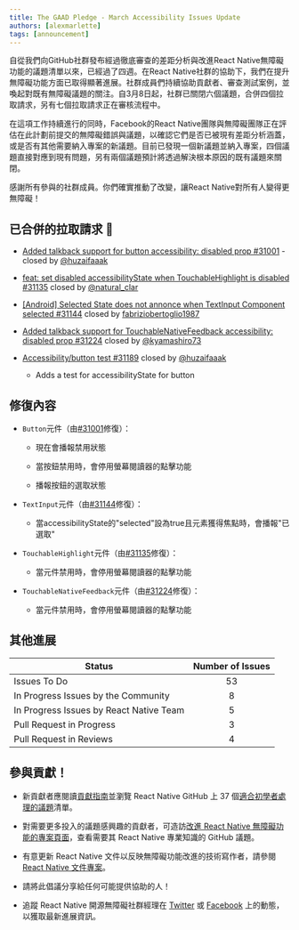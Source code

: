 ```yaml
---
title: The GAAD Pledge - March Accessibility Issues Update
authors: [alexmarlette]
tags: [announcement]
---
```


自從我們向GitHub社群發布經過徹底審查的差距分析與改進React Native無障礙功能的議題清單以來，已經過了四週。在React Native社群的協助下，我們在提升無障礙功能方面已取得顯著進展。社群成員們持續協助貢獻者、審查測試案例，並喚起對既有無障礙議題的關注。自3月8日起，社群已關閉六個議題，合併四個拉取請求，另有七個拉取請求正在審核流程中。

在這項工作持續進行的同時，Facebook的React Native團隊與無障礙團隊正在評估在此計劃前提交的無障礙錯誤與議題，以確認它們是否已被現有差距分析涵蓋，或是否有其他需要納入專案的新議題。目前已發現一個新議題並納入專案，四個議題直接對應到現有問題，另有兩個議題預計將透過解決根本原因的既有議題來關閉。

感謝所有參與的社群成員。你們確實推動了改變，讓React Native對所有人變得更無障礙！

<!--truncate-->

## 已合併的拉取請求 🎉

- [Added talkback support for button accessibility: disabled prop #31001](https://github.com/facebook/react-native/pull/31001) - closed by [@huzaifaaak ](https://twitter.com/huzaifaaak)

- [feat: set disabled accessibilityState when TouchableHighlight is disabled #31135](https://github.com/facebook/react-native/pull/31135) closed by [@natural_clar](https://twitter.com/natural_clar)

- [[Android] Selected State does not annonce when TextInput Component selected #31144](https://github.com/facebook/react-native/pull/31144) closed by [fabriziobertoglio1987](https://fabriziobertoglio.xyz/)

- [Added talkback support for TouchableNativeFeedback accessibility: disabled prop #31224](https://github.com/facebook/react-native/pull/31224) closed by [@kyamashiro73](https://twitter.com/kyamashiro73)

- [Accessibility/button test #31189](https://github.com/facebook/react-native/pull/31189) closed by [@huzaifaaak ](https://twitter.com/huzaifaaak)

  - Adds a test for accessibilityState for button

## 修復內容

- `Button`元件（由[#31001](https://github.com/facebook/react-native/pull/31001)修復）：

  - 現在會播報禁用狀態

  - 當按鈕禁用時，會停用螢幕閱讀器的點擊功能

  - 播報按鈕的選取狀態

- `TextInput`元件（由[#31144](https://github.com/facebook/react-native/pull/31144)修復）：

  - 當accessibilityState的"selected"設為true且元素獲得焦點時，會播報"已選取"

- `TouchableHighlight`元件（由[#31135](https://github.com/facebook/react-native/pull/31135)修復）：

  - 當元件禁用時，會停用螢幕閱讀器的點擊功能

- `TouchableNativeFeedback`元件（由[#31224](https://github.com/facebook/react-native/pull/31224)修復）：

  - 當元件禁用時，會停用螢幕閱讀器的點擊功能

## 其他進展

| Status                                  | Number of Issues |
| --------------------------------------- | :--------------: |
| Issues To Do                            |        53        |
| In Progress Issues by the Community     |        8         |
| In Progress Issues by React Native Team |        5         |
| Pull Request in Progress                |        3         |
| Pull Request in Reviews                 |        4         |

## 參與貢獻！

- 新貢獻者應閱讀[貢獻指南](https://github.com/facebook/react-native/blob/master/CONTRIBUTING.md)並瀏覽 React Native GitHub 上 37 個[適合初學者處理的議題](https://github.com/facebook/react-native/issues?q=is%3Aopen+is%3Aissue+label%3A%22Good+first+issue%22+label%3AAccessibility)清單。

- 對需要更多投入的議題感興趣的貢獻者，可造訪[改進 React Native 無障礙功能的專案頁面](https://github.com/facebook/react-native/projects/15)，查看需要其 React Native 專業知識的 GitHub 議題。

- 有意更新 React Native 文件以反映無障礙功能改進的技術寫作者，請參閱 [React Native 文件專案](https://github.com/facebook/react-native-website#-overview)。

- 請將此倡議分享給任何可能提供協助的人！

- 追蹤 React Native 開源無障礙社群經理在 [Twitter](https://twitter.com/alexmarlette) 或 [Facebook](https://www.facebook.com/React-Native-Open-Source-Accessibility-Community-Manager-102732258549941) 上的動態，以獲取最新進展資訊。